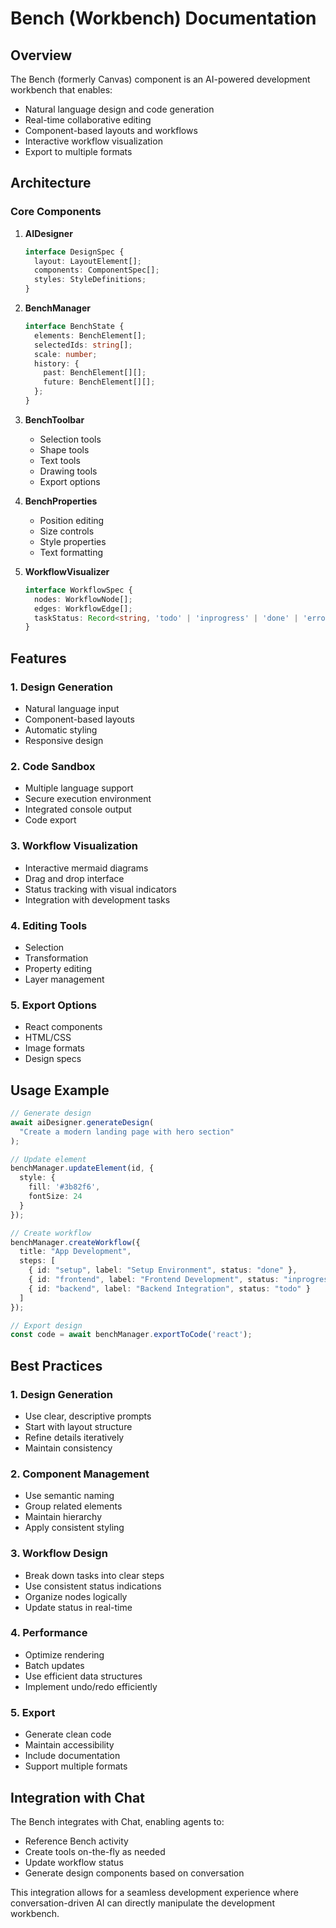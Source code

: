 # Bench (Workbench) Documentation

## Overview

The Bench (formerly Canvas) component is an AI-powered development workbench that enables:

- Natural language design and code generation
- Real-time collaborative editing
- Component-based layouts and workflows
- Interactive workflow visualization
- Export to multiple formats

## Architecture

### Core Components

1. **AIDesigner**

   ```typescript
   interface DesignSpec {
     layout: LayoutElement[];
     components: ComponentSpec[];
     styles: StyleDefinitions;
   }
   ```

2. **BenchManager**

   ```typescript
   interface BenchState {
     elements: BenchElement[];
     selectedIds: string[];
     scale: number;
     history: {
       past: BenchElement[][];
       future: BenchElement[][];
     };
   }
   ```

3. **BenchToolbar**
   - Selection tools
   - Shape tools
   - Text tools
   - Drawing tools
   - Export options

4. **BenchProperties**
   - Position editing
   - Size controls
   - Style properties
   - Text formatting

5. **WorkflowVisualizer**

   ```typescript
   interface WorkflowSpec {
     nodes: WorkflowNode[];
     edges: WorkflowEdge[];
     taskStatus: Record<string, 'todo' | 'inprogress' | 'done' | 'error' | 'skipped'>;
   }
   ```

## Features

### 1. Design Generation

- Natural language input
- Component-based layouts
- Automatic styling
- Responsive design

### 2. Code Sandbox

- Multiple language support
- Secure execution environment
- Integrated console output
- Code export

### 3. Workflow Visualization

- Interactive mermaid diagrams
- Drag and drop interface
- Status tracking with visual indicators
- Integration with development tasks

### 4. Editing Tools

- Selection
- Transformation
- Property editing
- Layer management

### 5. Export Options

- React components
- HTML/CSS
- Image formats
- Design specs

## Usage Example

```typescript
// Generate design
await aiDesigner.generateDesign(
  "Create a modern landing page with hero section"
);

// Update element
benchManager.updateElement(id, {
  style: {
    fill: '#3b82f6',
    fontSize: 24
  }
});

// Create workflow
benchManager.createWorkflow({
  title: "App Development",
  steps: [
    { id: "setup", label: "Setup Environment", status: "done" },
    { id: "frontend", label: "Frontend Development", status: "inprogress" },
    { id: "backend", label: "Backend Integration", status: "todo" }
  ]
});

// Export design
const code = await benchManager.exportToCode('react');
```

## Best Practices

### 1. Design Generation

- Use clear, descriptive prompts
- Start with layout structure
- Refine details iteratively
- Maintain consistency

### 2. Component Management

- Use semantic naming
- Group related elements
- Maintain hierarchy
- Apply consistent styling

### 3. Workflow Design

- Break down tasks into clear steps
- Use consistent status indications
- Organize nodes logically
- Update status in real-time

### 4. Performance

- Optimize rendering
- Batch updates
- Use efficient data structures
- Implement undo/redo efficiently

### 5. Export

- Generate clean code
- Maintain accessibility
- Include documentation
- Support multiple formats

## Integration with Chat

The Bench integrates with Chat, enabling agents to:

- Reference Bench activity
- Create tools on-the-fly as needed
- Update workflow status
- Generate design components based on conversation

This integration allows for a seamless development experience where conversation-driven AI can directly manipulate the development workbench.
